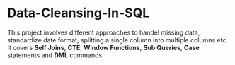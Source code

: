 # Data-Cleansing-In-SQL
This project involves different approaches to handel missing data, standardize date format, splitting a single column into multiple columns etc. It covers **Self Joins**, **CTE**, **Window Functions**, **Sub Queries**, **Case** statements and **DML** commands.
